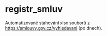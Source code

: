 # registr_smluv
Automatizované stahování xlsx souborů z https://smlouvy.gov.cz/vyhledavani (po dnech). 
